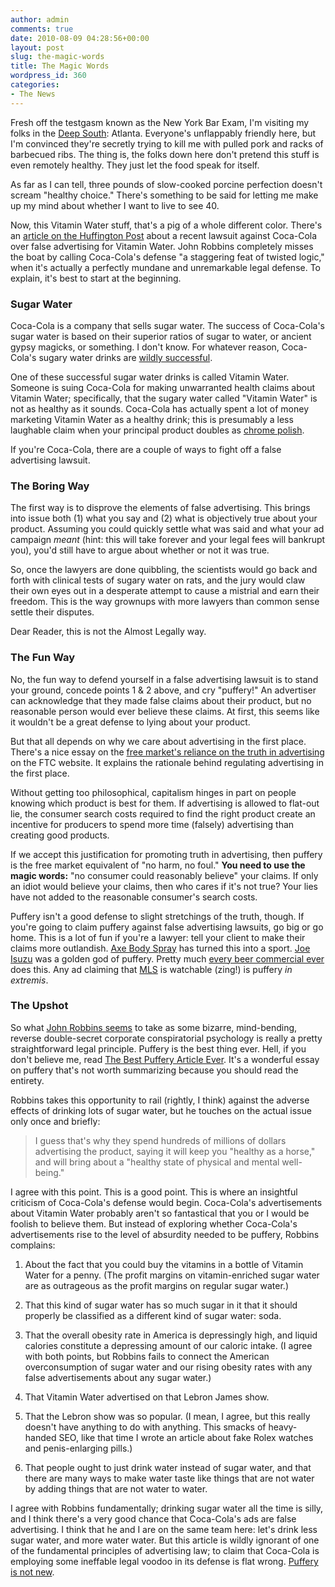 ```yaml
---
author: admin
comments: true
date: 2010-08-09 04:28:56+00:00
layout: post
slug: the-magic-words
title: The Magic Words
wordpress_id: 360
categories:
- The News
---
```


Fresh off the testgasm known as the New York Bar Exam, I'm visiting my folks in the [Deep South](http://futurama.wikia.com/wiki/The_Deep_South): Atlanta. Everyone's unflappably friendly here, but I'm convinced they're secretly trying to kill me with pulled pork and racks of barbecued ribs. The thing is, the folks down here don't pretend this stuff is even remotely healthy. They just let the food speak for itself.

As far as I can tell, three pounds of slow-cooked porcine perfection doesn't scream "healthy choice." There's something to be said for letting me make up my mind about whether I want to live to see 40.

Now, this Vitamin Water stuff, that's a pig of a whole different color. There's an [article on the Huffington Post](http://www.huffingtonpost.com/john-robbins/the-dark-side-of-vitaminw_b_669716.html) about a recent lawsuit against Coca-Cola over false advertising for Vitamin Water. John Robbins completely misses the boat by calling Coca-Cola's defense "a staggering feat of twisted logic," when it's actually a perfectly mundane and unremarkable legal defense. To explain, it's best to start at the beginning.<!-- more -->

### Sugar Water

Coca-Cola is a company that sells sugar water. The success of Coca-Cola's sugar water is based on their superior ratios of sugar to water, or ancient gypsy magicks, or something. I don't know. For whatever reason, Coca-Cola's sugary water drinks are [wildly successful](http://www.google.com/finance?q=NYSE:KO).

One of these successful sugar water drinks is called Vitamin Water. Someone is suing Coca-Cola for making unwarranted health claims about Vitamin Water; specifically, that the sugary water called "Vitamin Water" is not as healthy as it sounds. Coca-Cola has actually spent a lot of money marketing Vitamin Water as a healthy drink; this is presumably a less laughable claim when your principal product doubles as [chrome polish](http://www.instructables.com/id/Chrome-Polishing,-Mythbusters-Style/).

If you're Coca-Cola, there are a couple of ways to fight off a false advertising lawsuit.

### The Boring Way

The first way is to disprove the elements of false advertising. This brings into issue both (1) what you say and (2) what is objectively true about your product. Assuming you could quickly settle what was said and what your ad campaign _meant_ (hint: this will take forever and your legal fees will bankrupt you), you'd still have to argue about whether or not it was true.

So, once the lawyers are done quibbling, the scientists would go back and forth with clinical tests of sugary water on rats, and the jury would claw their own eyes out in a desperate attempt to cause a mistrial and earn their freedom. This is the way grownups with more lawyers than common sense settle their disputes.

Dear Reader, this is not the Almost Legally way.

### The Fun Way

No, the fun way to defend yourself in a false advertising lawsuit is to stand your ground, concede points 1 & 2 above, and cry "puffery!" An advertiser can acknowledge that they made false claims about their product, but no reasonable person would ever believe these claims. At first, this seems like it wouldn't be a great defense to lying about your product.

But that all depends on why we care about advertising in the first place. There's a nice essay on the [free market's reliance on the truth in advertising](http://www.ftc.gov/speeches/azcuenaga/lima.shtm) on the FTC website. It explains the rationale behind regulating advertising in the first place.

Without getting too philosophical, capitalism hinges in part on people knowing which product is best for them. If advertising is allowed to flat-out lie, the consumer search costs required to find the right product create an incentive for producers to spend more time (falsely) advertising than creating good products.

If we accept this justification for promoting truth in advertising, then puffery is the free market equivalent of "no harm, no foul." **You need to use the magic words:** "no consumer could reasonably believe" your claims. If only an idiot would believe your claims, then who cares if it's not true? Your lies have not added to the reasonable consumer's search costs.

Puffery isn't a good defense to slight stretchings of the truth, though. If you're going to claim puffery against false advertising lawsuits, go big or go home. This is a lot of fun if you're a lawyer: tell your client to make their claims more outlandish. [Axe Body Spray](http://www.youtube.com/user/AXE) has turned this into a sport. [Joe Isuzu](http://www.youtube.com/results?search_query=joe+isuzu) was a golden god of puffery. Pretty much [every beer commercial ever](http://www.youtube.com/results?search_query=funny+beer+commercial) does this. Any ad claiming that [MLS](http://www.mlssoccer.com/) is watchable (zing!) is puffery _in extremis_.

### The Upshot

So what [John Robbins seems](http://www.huffingtonpost.com/john-robbins/the-dark-side-of-vitaminw_b_669716.html) to take as some bizarre, mind-bending, reverse double-secret corporate conspiratorial psychology is really a pretty straightforward legal principle. Puffery is the best thing ever. Hell, if you don't believe me, read [The Best Puffery Article Ever](http://works.bepress.com/cgi/viewcontent.cgi?article=1005&context=hoffman). It's a wonderful essay on puffery that's not worth summarizing because you should read the entirety.

Robbins takes this opportunity to rail (rightly, I think) against the adverse effects of drinking lots of sugar water, but he touches on the actual issue only once and briefly:

> I guess that's why they spend hundreds of millions of dollars advertising the product, saying it will keep you "healthy as a horse," and will bring about a "healthy state of physical and mental well-being."

I agree with this point. This is a good point. This is where an insightful criticism of Coca-Cola's defense would begin. Coca-Cola's advertisements about Vitamin Water probably aren't so fantastical that you or I would be foolish to believe them. But instead of exploring whether Coca-Cola's advertisements rise to the level of absurdity needed to be puffery, Robbins complains:

 1. About the fact that you could buy the vitamins in a bottle of Vitamin Water for a penny. (The profit margins on vitamin-enriched sugar water are as outrageous as the profit margins on regular sugar water.)

 2. That this kind of sugar water has so much sugar in it that it should properly be classified as a different kind of sugar water: soda.
 
 3. That the overall obesity rate in America is depressingly high, and liquid calories constitute a depressing amount of our caloric intake. (I agree with both points, but Robbins fails to connect the American overconsumption of sugar water and our rising obesity rates with any false advertisements about any sugar water.)

 4. That Vitamin Water advertised on that Lebron James show.
 
 5. That the Lebron show was so popular. (I mean, I agree, but this really doesn't have anything to do with anything. This smacks of heavy-handed SEO, like that time I wrote an article about fake Rolex watches and penis-enlarging pills.)

 6. That people ought to just drink water instead of sugar water, and that there are many ways to make water taste like things that are not water by adding things that are not water to water.

I agree with Robbins fundamentally; drinking sugar water all the time is silly, and I think there's a very good chance that Coca-Cola's ads are false advertising. I think that he and I are on the same team here: let's drink less sugar water, and more water water. But this article is wildly ignorant of one of the fundamental principles of advertising law; to claim that Coca-Cola is employing some ineffable legal voodoo in its defense is flat wrong. [Puffery is not new](http://works.bepress.com/cgi/viewcontent.cgi?article=1005&context=hoffman).
